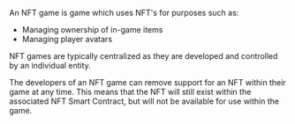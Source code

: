 An NFT game is game which uses NFT's for purposes such as:
-   Managing ownership of in-game items
-   Managing player avatars

NFT games are typically centralized as they are developed and controlled by
an individual entity.

The developers of an NFT game can remove support for an NFT within their game at any time. This
means that the NFT will still exist within the associated NFT Smart Contract, but
will not be available for use within the game.
